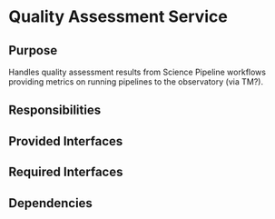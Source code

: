 # Quality Assessment Service 

## Purpose

Handles quality assessment results from Science Pipeline workflows providing 
metrics on running pipelines to the observatory (via TM?). 

## Responsibilities

## Provided Interfaces

## Required Interfaces

## Dependencies
